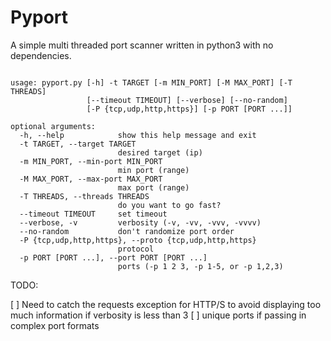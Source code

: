 # Pyport

A simple multi threaded port scanner written in python3 with no dependencies.

```

usage: pyport.py [-h] -t TARGET [-m MIN_PORT] [-M MAX_PORT] [-T THREADS]
                 [--timeout TIMEOUT] [--verbose] [--no-random]
                 [-P {tcp,udp,http,https}] [-p PORT [PORT ...]]

optional arguments:
  -h, --help            show this help message and exit
  -t TARGET, --target TARGET
                        desired target (ip)
  -m MIN_PORT, --min-port MIN_PORT
                        min port (range)
  -M MAX_PORT, --max-port MAX_PORT
                        max port (range)
  -T THREADS, --threads THREADS
                        do you want to go fast?
  --timeout TIMEOUT     set timeout
  --verbose, -v         verbosity (-v, -vv, -vvv, -vvvv)
  --no-random           don't randomize port order
  -P {tcp,udp,http,https}, --proto {tcp,udp,http,https}
                        protocol
  -p PORT [PORT ...], --port PORT [PORT ...]
                        ports (-p 1 2 3, -p 1-5, or -p 1,2,3)

```

TODO:

[ ] Need to catch the requests exception for HTTP/S to avoid displaying too much information if verbosity is less than 3
[ ] unique ports if passing in complex port formats
